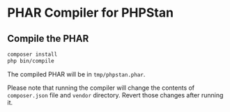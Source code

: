 # PHAR Compiler for PHPStan

## Compile the PHAR

```bash
composer install
php bin/compile
```

The compiled PHAR will be in `tmp/phpstan.phar`.

Please note that running the compiler will change the contents of `composer.json` file and `vendor` directory. Revert those changes after running it.
